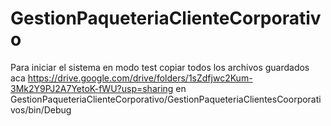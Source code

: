# GestionPaqueteriaClienteCorporativo

Para iniciar el sistema en modo test copiar todos los archivos guardados aca https://drive.google.com/drive/folders/1sZdfjwc2Kum-3Mk2Y9PJ2A7YetoK-fWU?usp=sharing en GestionPaqueteriaClienteCorporativo/GestionPaqueteriaClientesCoorporativos/bin/Debug
